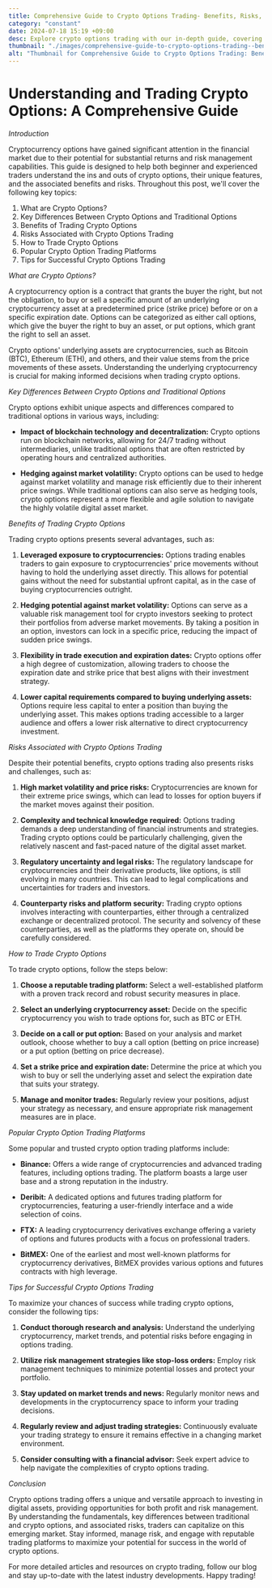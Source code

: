 ```yaml
---
title: Comprehensive Guide to Crypto Options Trading- Benefits, Risks, & Platforms
category: "constant"
date: 2024-07-18 15:19 +09:00
desc: Explore crypto options trading with our in-depth guide, covering benefits, risks, platforms, and tips for success. Start trading smarter now.
thumbnail: "./images/comprehensive-guide-to-crypto-options-trading--benefits,-risks,-&-platforms.png"
alt: "Thumbnail for Comprehensive Guide to Crypto Options Trading: Benefits, Risks, & Platforms"
---
```


# Understanding and Trading Crypto Options: A Comprehensive Guide

*Introduction*

Cryptocurrency options have gained significant attention in the financial market due to their potential for substantial returns and risk management capabilities. This guide is designed to help both beginner and experienced traders understand the ins and outs of crypto options, their unique features, and the associated benefits and risks. Throughout this post, we'll cover the following key topics:

1. What are Crypto Options?
2. Key Differences Between Crypto Options and Traditional Options
3. Benefits of Trading Crypto Options
4. Risks Associated with Crypto Options Trading
5. How to Trade Crypto Options
6. Popular Crypto Option Trading Platforms
7. Tips for Successful Crypto Options Trading

*What are Crypto Options?*

A cryptocurrency option is a contract that grants the buyer the right, but not the obligation, to buy or sell a specific amount of an underlying cryptocurrency asset at a predetermined price (strike price) before or on a specific expiration date. Options can be categorized as either call options, which give the buyer the right to buy an asset, or put options, which grant the right to sell an asset.

Crypto options' underlying assets are cryptocurrencies, such as Bitcoin (BTC), Ethereum (ETH), and others, and their value stems from the price movements of these assets. Understanding the underlying cryptocurrency is crucial for making informed decisions when trading crypto options.

*Key Differences Between Crypto Options and Traditional Options*

Crypto options exhibit unique aspects and differences compared to traditional options in various ways, including:

* **Impact of blockchain technology and decentralization:** Crypto options run on blockchain networks, allowing for 24/7 trading without intermediaries, unlike traditional options that are often restricted by operating hours and centralized authorities.

* **Hedging against market volatility:** Crypto options can be used to hedge against market volatility and manage risk efficiently due to their inherent price swings. While traditional options can also serve as hedging tools, crypto options represent a more flexible and agile solution to navigate the highly volatile digital asset market.

*Benefits of Trading Crypto Options*

Trading crypto options presents several advantages, such as:

1. **Leveraged exposure to cryptocurrencies:** Options trading enables traders to gain exposure to cryptocurrencies' price movements without having to hold the underlying asset directly. This allows for potential gains without the need for substantial upfront capital, as in the case of buying cryptocurrencies outright.

2. **Hedging potential against market volatility:** Options can serve as a valuable risk management tool for crypto investors seeking to protect their portfolios from adverse market movements. By taking a position in an option, investors can lock in a specific price, reducing the impact of sudden price swings.

3. **Flexibility in trade execution and expiration dates:** Crypto options offer a high degree of customization, allowing traders to choose the expiration date and strike price that best aligns with their investment strategy.

4. **Lower capital requirements compared to buying underlying assets:** Options require less capital to enter a position than buying the underlying asset. This makes options trading accessible to a larger audience and offers a lower risk alternative to direct cryptocurrency investment.

*Risks Associated with Crypto Options Trading*

Despite their potential benefits, crypto options trading also presents risks and challenges, such as:

1. **High market volatility and price risks:** Cryptocurrencies are known for their extreme price swings, which can lead to losses for option buyers if the market moves against their position.

2. **Complexity and technical knowledge required:** Options trading demands a deep understanding of financial instruments and strategies. Trading crypto options could be particularly challenging, given the relatively nascent and fast-paced nature of the digital asset market.

3. **Regulatory uncertainty and legal risks:** The regulatory landscape for cryptocurrencies and their derivative products, like options, is still evolving in many countries. This can lead to legal complications and uncertainties for traders and investors.

4. **Counterparty risks and platform security:** Trading crypto options involves interacting with counterparties, either through a centralized exchange or decentralized protocol. The security and solvency of these counterparties, as well as the platforms they operate on, should be carefully considered.

*How to Trade Crypto Options*

To trade crypto options, follow the steps below:

1. **Choose a reputable trading platform:** Select a well-established platform with a proven track record and robust security measures in place.

2. **Select an underlying cryptocurrency asset:** Decide on the specific cryptocurrency you wish to trade options for, such as BTC or ETH.

3. **Decide on a call or put option:** Based on your analysis and market outlook, choose whether to buy a call option (betting on price increase) or a put option (betting on price decrease).

4. **Set a strike price and expiration date:** Determine the price at which you wish to buy or sell the underlying asset and select the expiration date that suits your strategy.

5. **Manage and monitor trades:** Regularly review your positions, adjust your strategy as necessary, and ensure appropriate risk management measures are in place.

*Popular Crypto Option Trading Platforms*

Some popular and trusted crypto option trading platforms include:

* **Binance:** Offers a wide range of cryptocurrencies and advanced trading features, including options trading. The platform boasts a large user base and a strong reputation in the industry.

* **Deribit:** A dedicated options and futures trading platform for cryptocurrencies, featuring a user-friendly interface and a wide selection of coins.

* **FTX:** A leading cryptocurrency derivatives exchange offering a variety of options and futures products with a focus on professional traders.

* **BitMEX:** One of the earliest and most well-known platforms for cryptocurrency derivatives, BitMEX provides various options and futures contracts with high leverage.

*Tips for Successful Crypto Options Trading*

To maximize your chances of success while trading crypto options, consider the following tips:

1. **Conduct thorough research and analysis:** Understand the underlying cryptocurrency, market trends, and potential risks before engaging in options trading.

2. **Utilize risk management strategies like stop-loss orders:** Employ risk management techniques to minimize potential losses and protect your portfolio.

3. **Stay updated on market trends and news:** Regularly monitor news and developments in the cryptocurrency space to inform your trading decisions.

4. **Regularly review and adjust trading strategies:** Continuously evaluate your trading strategy to ensure it remains effective in a changing market environment.

5. **Consider consulting with a financial advisor:** Seek expert advice to help navigate the complexities of crypto options trading.

*Conclusion*

Crypto options trading offers a unique and versatile approach to investing in digital assets, providing opportunities for both profit and risk management. By understanding the fundamentals, key differences between traditional and crypto options, and associated risks, traders can capitalize on this emerging market. Stay informed, manage risk, and engage with reputable trading platforms to maximize your potential for success in the world of crypto options.

For more detailed articles and resources on crypto trading, follow our blog and stay up-to-date with the latest industry developments. Happy trading!